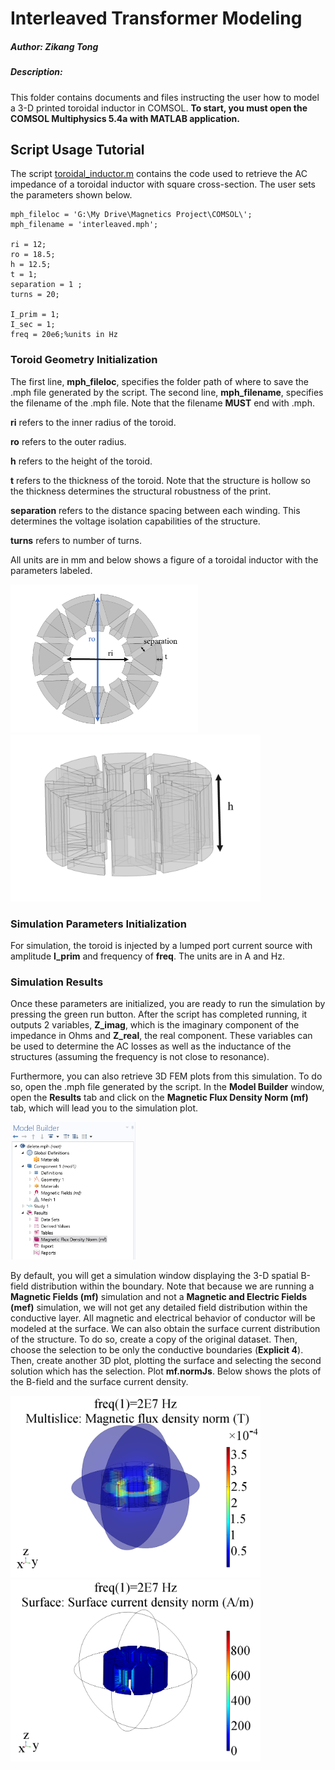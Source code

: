 # Interleaved Transformer Modeling

##### Author: Zikang Tong
##### Description:
This folder contains documents and files instructing the user how to model a 3-D printed toroidal inductor in COMSOL. 
**To start, you must open the COMSOL Multiphysics 5.4a with MATLAB application.**

## Script Usage Tutorial
The script [toroidal_inductor.m](toroidal_inductor.m) contains the code used to retrieve the AC impedance of a toroidal inductor with square cross-section. The user sets the parameters shown below.

```
mph_fileloc = 'G:\My Drive\Magnetics Project\COMSOL\';
mph_filename = 'interleaved.mph';

ri = 12;
ro = 18.5;
h = 12.5;
t = 1;
separation = 1 ;
turns = 20;

I_prim = 1;
I_sec = 1;
freq = 20e6;%units in Hz

```

### Toroid Geometry Initialization
The first line, **mph_fileloc**, specifies the folder path of where to save the .mph file generated by the script. The second line, **mph_filename**, specifies the filename of the .mph file. Note that the filename **MUST** end with .mph.

**ri** refers to the inner radius of the toroid.

**ro** refers to the outer radius.

**h** refers to the height of the toroid.

**t** refers to the thickness of the toroid. Note that the structure is hollow so the thickness determines the structural robustness of the print.

**separation** refers to the distance spacing between each winding. This determines the voltage isolation capabilities of the structure.

**turns** refers to number of turns.

All units are in mm and below shows a figure of a toroidal inductor with the parameters labeled.

<img src = "../images/toroid1.png" width = "300"> <img src = "../images/toroid2.png" width = "400">

### Simulation Parameters Initialization
For simulation, the toroid is injected by a lumped port current source with amplitude **I_prim** and frequency of **freq**. The units are in A and Hz. 

### Simulation Results
Once these parameters are initialized, you are ready to run the simulation by pressing the green run button. After the script has completed running, it outputs 2 variables, **Z_imag**, which is the imaginary component of the impedance in Ohms and **Z_real**, the real component. These variables can be used to determine the AC losses as well as the inductance of the structures (assuming the frequency is not close to resonance).

Furthermore, you can also retrieve 3D FEM plots from this simulation. To do so, open the .mph file generated by the script. In the **Model Builder** window, open the **Results** tab and click on the **Magnetic Flux Density Norm (mf)** tab, which will lead you to the simulation plot.

<img src = "../images/model_builder.PNG" width = "200">

By default, you will get a simulation window displaying the 3-D spatial B-field distribution within the boundary. Note that because we are running a **Magnetic Fields (mf)** simulation and not a **Magnetic and Electric Fields (mef)** simulation, we will not get any detailed field distribution within the conductive layer. All magnetic and electrical behavior of conductor will be modeled at the surface. We can also obtain the surface current distribution of the structure. To do so, create a copy of the original dataset. Then, choose the selection to be only the conductive boundaries (**Explicit 4**). Then, create another 3D plot, plotting the surface and selecting the second solution which has the selection. Plot **mf.normJs**. Below shows the plots of the B-field and the surface current density.

<img src = "../images/toroid_bfield.png" width = "400"><img src = "../images/toroid_surface_current.png" width = "400">

